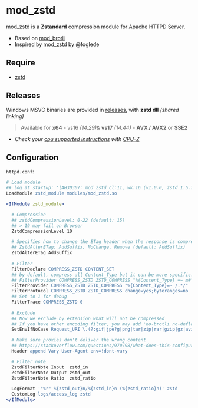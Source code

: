 # mod_zstd

mod_zstd is a **Zstandard** compression module for Apache HTTPD Server.

- Based on [mod_brotli](https://raw.githubusercontent.com/apache/httpd/eac9bcb41a409a7eeae4f4d3890b063bf114aca0/modules/filters/mod_brotli.c)
- Inspired by [mod_zstd](https://github.com/foglede/mod_zstd) by @foglede

## Require

* [zstd](https://github.com/facebook/zstd)

## Releases

Windows MSVC binaries are provided in [releases](https://github.com/nono303/mod_zstd/releases), with **zstd dll** _(shared linking)_

> Available for **x64** - vs16 _(14.29)_& **vs17** _(14.44)_ - **AVX / AVX2**  or **SSE2**
  - _Check your [cpu supported instructions](https://raw.githubusercontent.com/nono303/PHP-memcache-dll/master/avx.png) with [CPU-Z](https://www.cpuid.com/softwares/cpu-z.html)_  

## Configuration

`httpd.conf`:

```apache
# Load module
## log at startup: '[AH30307: mod_zstd cl:11, wk:16 (v1.0.0, zstd 1.5.7)]'
LoadModule zstd_module modules/mod_zstd.so

<IfModule zstd_module>

  # Compression
  ## zstdCompressionLevel: 0-22 (default: 15)
  ## > 19 may fail on Browser
  ZstdCompressionLevel 10

  # Specifies how to change the ETag header when the response is compressed
  ## ZstdAlterETag: AddSuffix, NoChange, Remove (default: AddSuffix)
  ZstdAlterETag AddSuffix
  
  # Filter
  FilterDeclare COMPRESS_ZSTD CONTENT_SET
  ## by default, compress all Content_Type but it can be more specific.ex .
  ## FilterProvider COMPRESS_ZSTD ZSTD_COMPRESS "%{Content_Type} =~ m#^text/xml\b#"
  FilterProvider COMPRESS_ZSTD ZSTD_COMPRESS "%{Content_Type}=~ /.*/"
  FilterProtocol COMPRESS_ZSTD ZSTD_COMPRESS change=yes;byteranges=no
  ## Set to 1 for debug
  FilterTrace COMPRESS_ZSTD 0
  
  # Exclude
  ## Now we exclude by extension what will not be compressed 
  ## If you have other encoding filter, you may add 'no-brotli no-deflate'
  SetEnvIfNoCase Request_URI \.(?:gif|jpe?g|png|tar|zip|rar|gzip|gz|avi|mpeg|mpg|mov|mp3|mp4|exe|asf|ts|wmv|wma|qt|aiff|aif|aifc|mpga|mp2|ogg|tiff|m4a|aac|pdf|swf)$ no-zstd dont-vary

  # Make sure proxies don't deliver the wrong content
  ## https://stackoverflow.com/questions/970798/what-does-this-configuration-in-apache-mean
  Header append Vary User-Agent env=!dont-vary

  # Filter note
  ZstdFilterNote Input  zstd_in
  ZstdFilterNote Output zstd_out
  ZstdFilterNote Ratio  zstd_ratio

  LogFormat '"%r" %{zstd_out}n/%{zstd_in}n (%{zstd_ratio}n)' zstd
  CustomLog logs/access_log zstd
</IfModule>
```

